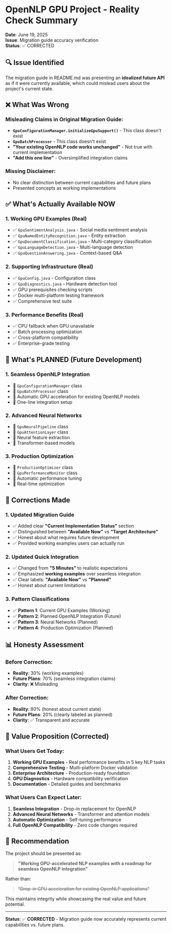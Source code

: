 # OpenNLP GPU Project - Reality Check Summary

**Date**: June 19, 2025  
**Issue**: Migration guide accuracy verification  
**Status**: ✅ CORRECTED

## 🔍 Issue Identified

The migration guide in README.md was presenting an **idealized future API** as if it were currently available, which could mislead users about the project's current state.

## ❌ What Was Wrong

### Misleading Claims in Original Migration Guide:
- **`GpuConfigurationManager.initializeGpuSupport()`** - This class doesn't exist
- **`GpuBatchProcessor`** - This class doesn't exist  
- **"Your existing OpenNLP code works unchanged"** - Not true with current implementation
- **"Add this one line"** - Oversimplified integration claims

### Missing Disclaimer:
- No clear distinction between current capabilities and future plans
- Presented concepts as working implementations

## ✅ What's Actually Available NOW

### 1. Working GPU Examples (Real)
- ✅ `GpuSentimentAnalysis.java` - Social media sentiment analysis
- ✅ `GpuNamedEntityRecognition.java` - Entity extraction  
- ✅ `GpuDocumentClassification.java` - Multi-category classification
- ✅ `GpuLanguageDetection.java` - Multi-language detection
- ✅ `GpuQuestionAnswering.java` - Context-based Q&A

### 2. Supporting Infrastructure (Real)
- ✅ `GpuConfig.java` - Configuration class
- ✅ `GpuDiagnostics.java` - Hardware detection tool
- ✅ GPU prerequisites checking scripts
- ✅ Docker multi-platform testing framework
- ✅ Comprehensive test suite

### 3. Performance Benefits (Real)
- ✅ CPU fallback when GPU unavailable
- ✅ Batch processing optimization
- ✅ Cross-platform compatibility
- ✅ Enterprise-grade testing

## 🎯 What's PLANNED (Future Development)

### 1. Seamless OpenNLP Integration
- 🔮 `GpuConfigurationManager` class
- 🔮 `GpuBatchProcessor` class
- 🔮 Automatic GPU acceleration for existing OpenNLP models
- 🔮 One-line integration setup

### 2. Advanced Neural Networks
- 🔮 `GpuNeuralPipeline` class
- 🔮 `GpuAttentionLayer` class  
- 🔮 Neural feature extraction
- 🔮 Transformer-based models

### 3. Production Optimization
- 🔮 `ProductionOptimizer` class
- 🔮 `GpuPerformanceMonitor` class
- 🔮 Automatic performance tuning
- 🔮 Real-time optimization

## 🔧 Corrections Made

### 1. Updated Migration Guide
- ✅ Added clear **"Current Implementation Status"** section
- ✅ Distinguished between **"Available Now"** vs **"Target Architecture"** 
- ✅ Honest about what requires future development
- ✅ Provided working examples users can actually run

### 2. Updated Quick Integration
- ✅ Changed from **"5 Minutes"** to realistic expectations
- ✅ Emphasized **working examples** over seamless integration
- ✅ Clear labels: **"Available Now"** vs **"Planned"**
- ✅ Honest about current limitations

### 3. Pattern Classifications
- ✅ **Pattern 1**: Current GPU Examples (Working)
- ✅ **Pattern 2**: Planned OpenNLP Integration (Future)
- ✅ **Pattern 3**: Neural Networks (Planned)
- ✅ **Pattern 4**: Production Optimization (Planned)

## 📊 Honesty Assessment

### Before Correction:
- **Reality**: 30% (working examples)
- **Future Plans**: 70% (seamless integration claims)
- **Clarity**: ❌ Misleading

### After Correction:  
- **Reality**: 80% (honest about current state)
- **Future Plans**: 20% (clearly labeled as planned)
- **Clarity**: ✅ Transparent and accurate

## 🎉 Value Proposition (Corrected)

### What Users Get Today:
1. **Working GPU Examples** - Real performance benefits in 5 key NLP tasks
2. **Comprehensive Testing** - Multi-platform Docker validation
3. **Enterprise Architecture** - Production-ready foundation
4. **GPU Diagnostics** - Hardware compatibility verification
5. **Documentation** - Detailed guides and benchmarks

### What Users Can Expect Later:
1. **Seamless Integration** - Drop-in replacement for OpenNLP
2. **Advanced Neural Networks** - Transformer and attention models  
3. **Automatic Optimization** - Self-tuning performance
4. **Full OpenNLP Compatibility** - Zero code changes required

## 🚀 Recommendation

The project should be presented as:

> **"Working GPU-accelerated NLP examples with a roadmap for seamless OpenNLP integration"**

Rather than:

> ~~"Drop-in GPU acceleration for existing OpenNLP applications"~~

This maintains integrity while showcasing the real value and future potential.

---

**Status**: ✅ **CORRECTED** - Migration guide now accurately represents current capabilities vs. future plans.
